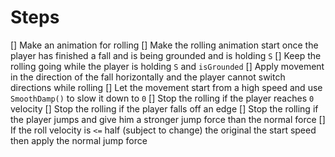 # Steps
[] Make an animation for rolling
[] Make the rolling animation start once the player has finished a fall and is being grounded and is holding `S`
[] Keep the rolling going while the player is holding `S` and `isGrounded`
[] Apply movement in the direction of the fall horizontally and the player cannot switch directions while rolling
[] Let the movement start from a high speed and use `SmoothDamp()` to slow it down to `0`
[] Stop the rolling if the player reaches `0` velocity
[] Stop the rolling if the player falls off an edge
[] Stop the rolling if the player jumps and give him a stronger jump force than the normal force
[] If the roll velocity is `<=` half (subject to change) the original the start speed then apply the normal jump force